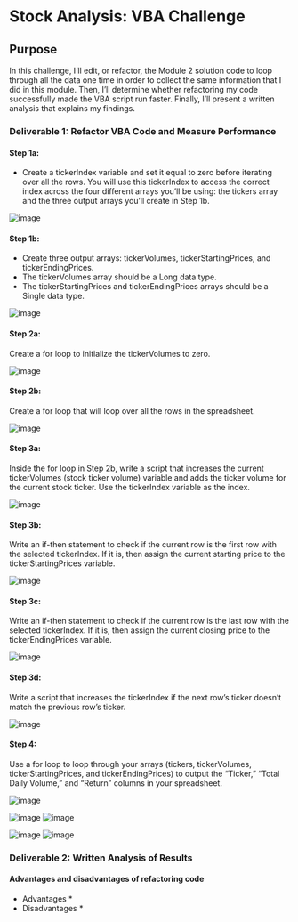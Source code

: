 # Stock Analysis: VBA Challenge
## Purpose
In this challenge, I’ll edit, or refactor, the Module 2 solution code to loop through all the data one time in order to collect the same information that I did in this module. Then, I’ll determine whether refactoring my code successfully made the VBA script run faster. Finally, I’ll present a written analysis that explains my findings.

### Deliverable 1: Refactor VBA Code and Measure Performance
#### Step 1a:
* Create a tickerIndex variable and set it equal to zero before iterating over all the rows. You will use this tickerIndex to access the correct index across the four different arrays you’ll be using: the tickers array and the three output arrays you’ll create in Step 1b.

![image](https://user-images.githubusercontent.com/87340105/155652160-306ab02e-cd24-44aa-974d-8daf8ef04db2.png)


#### Step 1b:
* Create three output arrays: tickerVolumes, tickerStartingPrices, and tickerEndingPrices.
* The tickerVolumes array should be a Long data type.
* The tickerStartingPrices and tickerEndingPrices arrays should be a Single data type.

![image](https://user-images.githubusercontent.com/87340105/155652208-9fba41d0-d6dd-4a09-a59c-609944dfbabc.png)

#### Step 2a:
Create a for loop to initialize the tickerVolumes to zero.

![image](https://user-images.githubusercontent.com/87340105/155653682-ecd596c4-bc51-4880-bc72-fd2b3d72bd83.png)

#### Step 2b:
Create a for loop that will loop over all the rows in the spreadsheet.

![image](https://user-images.githubusercontent.com/87340105/155653739-d35407eb-4a5f-4d40-ba14-58203fa38c8d.png)

#### Step 3a:
Inside the for loop in Step 2b, write a script that increases the current tickerVolumes (stock ticker volume) variable and adds the ticker volume for the current stock ticker.
Use the tickerIndex variable as the index.

![image](https://user-images.githubusercontent.com/87340105/155653839-968bc6d9-dc78-41c9-94d7-33f8b6b4d5e1.png)

#### Step 3b:
Write an if-then statement to check if the current row is the first row with the selected tickerIndex. If it is, then assign the current starting price to the tickerStartingPrices variable.

![image](https://user-images.githubusercontent.com/87340105/155653895-9c100b32-0ad4-4bfa-8278-905b17f0e6f1.png)

#### Step 3c:
Write an if-then statement to check if the current row is the last row with the selected tickerIndex. If it is, then assign the current closing price to the tickerEndingPrices variable.

![image](https://user-images.githubusercontent.com/87340105/155653957-ec585f5e-ff09-4382-a8eb-35f963b3939a.png)

#### Step 3d:
Write a script that increases the tickerIndex if the next row’s ticker doesn’t match the previous row’s ticker.

![image](https://user-images.githubusercontent.com/87340105/155654770-12803101-e23a-488c-bbbe-e064955b7f42.png)

#### Step 4:
Use a for loop to loop through your arrays (tickers, tickerVolumes, tickerStartingPrices, and tickerEndingPrices) to output the “Ticker,” “Total Daily Volume,” and “Return” columns in your spreadsheet.

![image](https://user-images.githubusercontent.com/87340105/155655024-219bfcb1-4833-4d9e-9d96-7cefda651783.png)


![image](https://user-images.githubusercontent.com/87340105/155655291-8e16ce5b-f7d9-484b-8b41-15e1fc75252b.png)
![image](https://user-images.githubusercontent.com/87340105/155655314-8f657fd2-eca7-4c02-b54f-167111a7f46d.png)

![image](https://user-images.githubusercontent.com/87340105/155655214-0543f190-bde9-4edb-89cf-de0300c6454f.png)
![image](https://user-images.githubusercontent.com/87340105/155655246-7d50e18c-6c50-453b-9637-ad15e74684aa.png)




### Deliverable 2: Written Analysis of Results

#### Advantages and disadvantages of refactoring code
* Advantages
  * 
* Disadvantages
  *  
